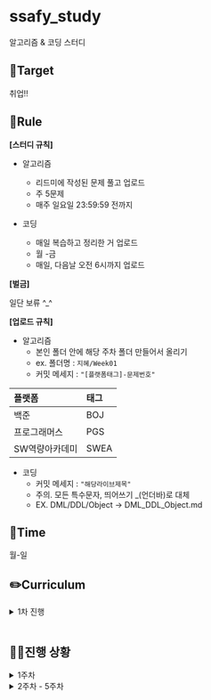 # ssafy_study
알고리즘 & 코딩 스터디

## 🎯Target
취업!!

## 📌Rule
**[스터디 규칙]**
- 알고리즘
  - 리드미에 작성된 문제 풀고 업로드
  - 주 5문제
  - 매주 일요일 23:59:59 전까지
    
- 코딩
  - 매일 복습하고 정리한 거 업로드
  - 월 -금
  - 매일, 다음날 오전 6시까지 업로드


**[벌금]**

일단 보류 ^_^



**[업로드 규칙]**
- 알고리즘
  - 본인 폴더 안에 해당 주차 폴더 만들어서 올리기
  - ex. 폴더명 : `지혜/Week01`
  - 커밋 메세지 : `"[플랫폼태그]-문제번호"`
  
| 플랫폼    | 태그  |
|:-------|:----|
| 백준 | BOJ |
| 프로그래머스 | PGS |
| SW역량아카데미 | SWEA |

- 코딩
  - 커밋 메세지 : `"해당라이브제목"`
  - 주의. 모든 특수문자, 띄어쓰기 _(언더바)로 대체
  - EX. DML/DDL/Object -> DML_DDL_Object.md

## 📅Time
월-일

## ✏️Curriculum
<details>
  <summary>1차 진행</summary>

 
 - 기간 : 2025.03.06 ~ 
 - **알고리즘** :노션에 정리된 문제 풀이
 - **코딩** : 수업 복습

 
</details>
</br>


## 🏃‍♀️진행 상황
<details>
  <summary>1주차</summary>

|날짜|---| 문제 |---|
|---|---|---|---|
|3/6|SWEA|1238 Contact|[문제 고](https://swexpertacademy.com/main/code/problem/problemDetail.do?contestProbId=AV15B1cKAKwCFAYD#none)|
|3/7|BOJ|14502 연구소|[문제 고](https://www.acmicpc.net/problem/14502)|

</details>

<details>
  <summary>2주차 - 5주차</summary>

[프로그래머스 고득점kit 문제 정리본](https://seasoned-peripheral-395.notion.site/1b2aa43d3dea808db1a3fcafe261615f?pvs=4)

</details>
